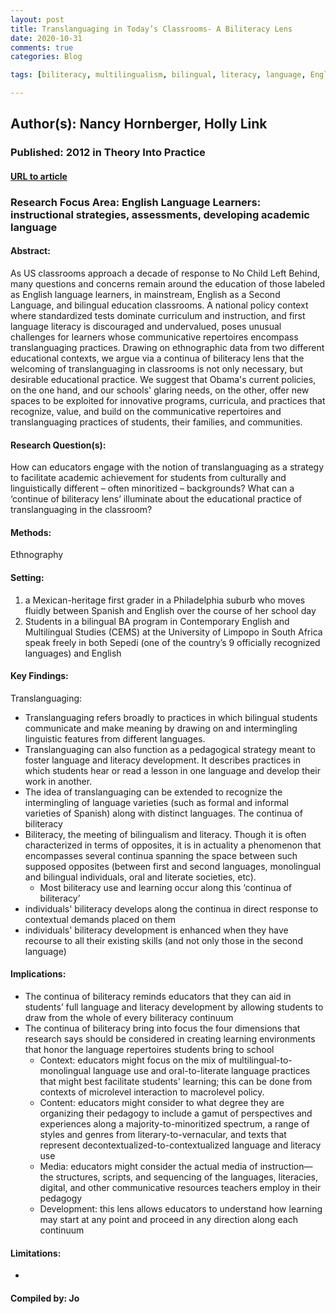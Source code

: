 ```yaml
---
layout: post
title: Translanguaging in Today’s Classrooms- A Biliteracy Lens
date: 2020-10-31
comments: true
categories: Blog

tags: [biliteracy, multilingualism, bilingual, literacy, language, English-as-a-second-language, immigration, translanguaging]

---
```


## Author(s): Nancy Hornberger, Holly Link

### Published: 2012 in Theory Into Practice

#### [URL to article](http://eds.a.ebscohost.com.proxy.uchicago.edu/eds/detail/detail?vid=2&sid=a8ca6412-88b8-4e40-bf13-57eaf186ab93%40sdc-v-sessmgr01&bdata=JnNpdGU9ZWRzLWxpdmUmc2NvcGU9c2l0ZQ%3d%3d#AN=edsjsr.23362829&db=edsjsr)

### Research Focus Area: English Language Learners: instructional strategies, assessments, developing academic language

#### Abstract:
As US classrooms approach a decade of response to No Child Left Behind, many questions and concerns remain around the education of those labeled as English language learners, in mainstream, English as a Second Language, and bilingual education classrooms. A national policy context where standardized tests dominate curriculum and instruction, and first language literacy is discouraged and undervalued, poses unusual challenges for learners whose communicative repertoires encompass translanguaging practices. Drawing on ethnographic data from two different educational contexts, we argue via a continua of biliteracy lens that the welcoming of translanguaging in classrooms is not only necessary, but desirable educational practice. We suggest that Obama's current policies, on the one hand, and our schools' glaring needs, on the other, offer new spaces to be exploited for innovative programs, curricula, and practices that recognize, value, and build on the communicative repertoires and translanguaging practices of students, their families, and communities.


#### Research Question(s):
How can educators engage with the notion of translanguaging as a strategy to facilitate academic achievement for students from culturally and linguistically different – often minoritized – backgrounds? What can a ‘continue of biliteracy lens’ illuminate about the educational practice of translanguaging in the classroom?


#### Methods:
Ethnography


#### Setting:
1. a Mexican-heritage first grader in a Philadelphia suburb who moves fluidly between Spanish and English over the course of her school day
2. Students in a bilingual BA program in Contemporary English and Multilingual Studies (CEMS) at the University of Limpopo in South Africa speak freely in both Sepedi (one of the country’s 9 officially recognized languages) and English


#### Key Findings:
Translanguaging:
- Translanguaging refers broadly to practices in which bilingual students communicate and make meaning by drawing on and intermingling linguistic features from different languages.
- Translanguaging can also function as a pedagogical strategy meant to foster language and literacy development. It describes practices in which students hear or read a lesson in one language and develop their work in another.
- The idea of translanguaging can be extended to recognize the intermingling of language varieties (such as formal and informal varieties of Spanish) along with distinct languages. The continua of biliteracy
- Biliteracy, the meeting of bilingualism and literacy. Though it is often characterized in terms of opposites, it is in actuality a phenomenon that encompasses several continua spanning the space between such supposed opposites (between first and second languages, monolingual and bilingual individuals, oral and literate societies, etc).
    - Most biliteracy use and learning occur along this ‘continua of biliteracy’
- individuals' biliteracy develops along the continua in direct response to contextual demands placed on them
- individuals' biliteracy development is enhanced when they have recourse to all their existing skills (and not only those in the second language)


#### Implications:
- The continua of biliteracy reminds educators that they can aid in students’ full language and literacy development by allowing students to draw from the whole of every biliteracy continuum
- The continua of biliteracy bring into focus the four dimensions that research says should be considered in creating learning environments that honor the language repertoires students bring to school
    - Context: educators might focus on the mix of multilingual-to-monolingual language use and oral-to-literate language practices that might best facilitate students' learning; this can be done from contexts of microlevel interaction to macrolevel policy.
    - Content: educators might consider to what degree they are organizing their pedagogy to include a gamut of perspectives and experiences along a majority-to-minoritized spectrum, a range of styles and genres from literary-to-vernacular, and texts that represent decontextualized-to-contextualized language and literacy use
    - Media: educators might consider the actual media of instruction—the structures, scripts, and sequencing of the languages, literacies, digital, and other communicative resources teachers employ in their pedagogy
    - Development:  this lens allows educators to understand how learning may start at any point and proceed in any direction along each continuum


#### Limitations:
-


#### Compiled by: Jo
